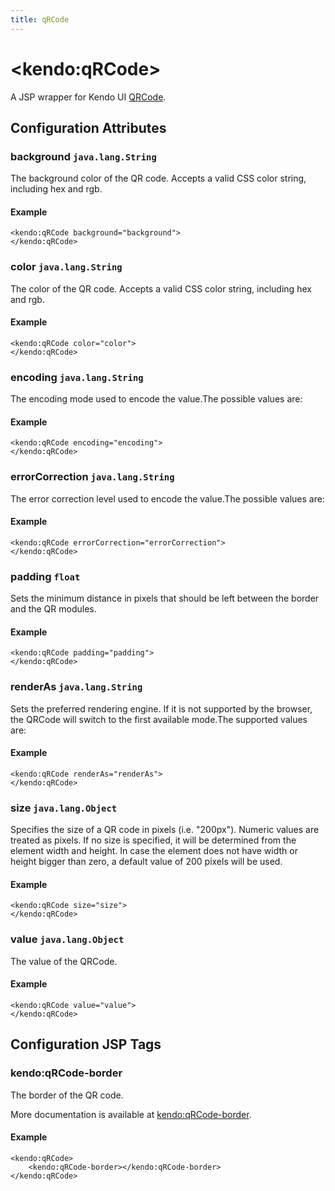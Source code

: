```yaml
---
title: qRCode
---
```


# \<kendo:qRCode\>
A JSP wrapper for Kendo UI [QRCode](/api/dataviz/qrcode).

## Configuration Attributes

### background `java.lang.String`

The background color of the QR code. Accepts a valid CSS color string, including hex and rgb.

#### Example
    <kendo:qRCode background="background">
    </kendo:qRCode>

### color `java.lang.String`

The color of the QR code. Accepts a valid CSS color string, including hex and rgb.

#### Example
    <kendo:qRCode color="color">
    </kendo:qRCode>

### encoding `java.lang.String`

The encoding mode used to encode the value.The possible values are:

#### Example
    <kendo:qRCode encoding="encoding">
    </kendo:qRCode>

### errorCorrection `java.lang.String`

The error correction level used to encode the value.The possible values are:

#### Example
    <kendo:qRCode errorCorrection="errorCorrection">
    </kendo:qRCode>

### padding `float`

Sets the minimum distance in pixels that should be left between the border and the QR modules.

#### Example
    <kendo:qRCode padding="padding">
    </kendo:qRCode>

### renderAs `java.lang.String`

Sets the preferred rendering engine.
If it is not supported by the browser, the QRCode will switch to the first available mode.The supported values are:

#### Example
    <kendo:qRCode renderAs="renderAs">
    </kendo:qRCode>

### size `java.lang.Object`

Specifies the size of a QR code in pixels (i.e. "200px"). Numeric values are treated as pixels. If no size is specified, it will be determined from the element width and height. In case the element does not have width or height bigger than zero, a default value of 200 pixels will be used.

#### Example
    <kendo:qRCode size="size">
    </kendo:qRCode>

### value `java.lang.Object`

The value of the QRCode.

#### Example
    <kendo:qRCode value="value">
    </kendo:qRCode>


##  Configuration JSP Tags

### kendo:qRCode-border

The border of the QR code.

More documentation is available at [kendo:qRCode-border](/api/wrappers/jsp/qrcode/border).

#### Example

    <kendo:qRCode>
        <kendo:qRCode-border></kendo:qRCode-border>
    </kendo:qRCode>

